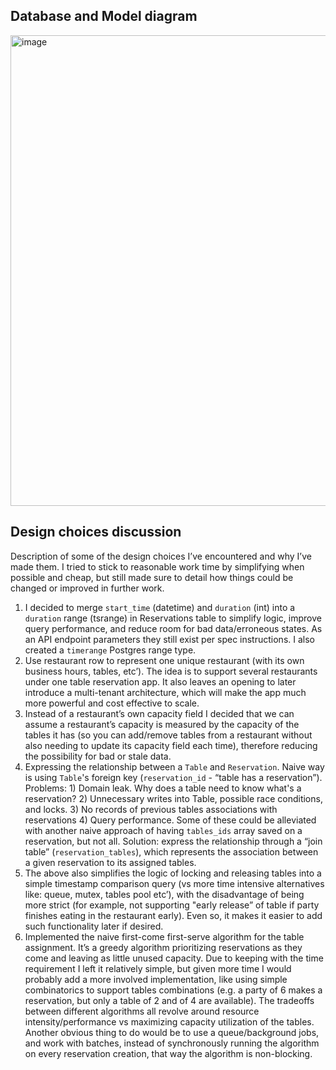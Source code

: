 ## Database and Model diagram
<img width="753" alt="image" src="https://github.com/user-attachments/assets/dbfb0384-e4b7-4bc3-81f3-f42f50e88d54">

## Design choices discussion

Description of some of the design choices I’ve encountered and why I’ve made them. I tried to stick to reasonable work time by simplifying when possible and cheap, but still made sure to detail how things could be changed or improved in further work.

1. I decided to merge `start_time` (datetime) and `duration` (int) into a `duration` range (tsrange) in Reservations table to simplify logic, improve query performance, and reduce room for bad data/erroneous states. As an API endpoint parameters they still exist per spec instructions. I also created a `timerange` Postgres range type.
2. Use restaurant row to represent one unique restaurant (with its own business hours, tables, etc’). The idea is to support several restaurants under one table reservation app. It also leaves an opening to later introduce a multi-tenant architecture, which will make the app much more powerful and cost effective to scale.
3. Instead of a restaurant’s own capacity field I decided that we can assume a restaurant’s capacity is measured by the capacity of the tables it has (so you can add/remove tables from a restaurant without also needing to update its capacity field each time), therefore reducing the possibility for bad or stale data.
4. Expressing the relationship between a `Table` and `Reservation`. Naive way is using `Table`'s foreign key (`reservation_id` - “table has a reservation”). Problems: 1) Domain leak. Why does a table need to know what's a reservation? 2) Unnecessary writes into Table, possible race conditions, and locks. 3) No records of previous tables associations with reservations 4) Query performance.  Some of these could be alleviated with another naive approach of having `tables_ids` array saved on a reservation, but not all. Solution: express the relationship through a “join table” (`reservation_tables`), which represents the association between a given reservation to its assigned tables.
5. The above also simplifies the logic of locking and releasing tables into a simple timestamp comparison query (vs more time intensive alternatives like: queue, mutex, tables pool etc’), with the disadvantage of being more strict (for example, not supporting "early release” of table if party finishes eating in the restaurant early). Even so, it makes it easier to add such functionality later if desired.
6. Implemented the naive first-come first-serve algorithm for the table assignment. It’s a greedy algorithm prioritizing reservations as they come and leaving as little unused capacity. Due to keeping with the time requirement I left it relatively simple, but given more time I would probably add a more involved implementation, like using simple combinatorics to support tables combinations (e.g. a party of 6 makes a reservation, but only a table of 2 and of 4 are available). The tradeoffs between different algorithms all revolve around resource intensity/performance vs maximizing capacity utilization of the tables. Another obvious thing to do would be to use a queue/background jobs, and work with batches, instead of synchronously running the algorithm on every reservation creation, that way the algorithm is non-blocking.
